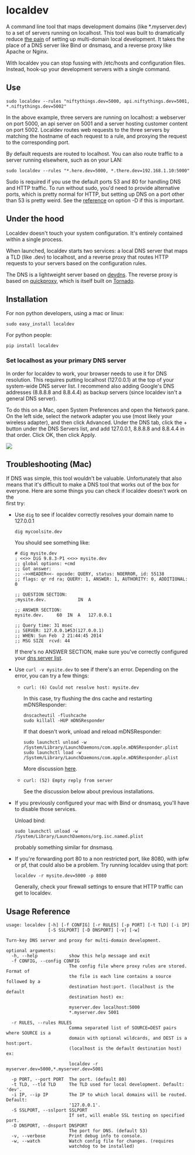 localdev
==========

A command line tool that maps development domains (like *.myserver.dev) to a 
set of servers running on localhost. This tool was built to dramatically reduce 
[the pain](http://mikeferrier.com/2011/04/04/setting-up-wildcard-dns-on-localhost-domains-on-osx/) 
of setting up multi-domain local development. It takes the place of a DNS 
server like Bind or dnsmasq, and a reverse proxy like Apache or Nginx. 

With localdev you can stop fussing with /etc/hosts and configuration files. 
Instead, hook-up your development servers with a single command.

## Use

    sudo localdev --rules "niftythings.dev=5000, api.niftythings.dev=5001, *.niftythings.dev=5002"

In the above example, three servers are running on localhost: a webserver on 
port 5000, an api server on 5001 and a server hosting customer content on port 5002. 
Localdev routes web requests to the three servers by matching the hostname of 
each request to a rule, and proxying the request to the corresponding port.

By default requests are routed to localhost. You can also route traffic to a 
server running elsewhere, such as on your LAN:

    sudo localdev --rules "*.here.dev=5000, *.there.dev=192.168.1.10:5000"

Sudo is required if you use the default ports 53 and 80 for handling DNS and 
HTTP traffic. To run without sudo, you'd need to provide alternative ports, 
which is pretty normal for HTTP, but setting up DNS on a port other than 53 is
pretty weird. See the [reference](#ref) on option -D if this is important.

## Under the hood

Localdev doesn't touch your system configuration. It's entirely contained 
within a single process.

When launched, localdev starts two services: a local DNS server that maps a TLD 
(like .dev) to localhost, and a reverse proxy that routes HTTP requests to your 
servers based on the configuration rules.

The DNS is a lightweight server based on [devdns](https://github.com/colevscode/devdns). 
The reverse proxy is based on [quickproxy](https://github.com/colevscode/quickproxy), 
which is itself built on [Tornado](http://http://www.tornadoweb.org/).

## Installation

For non python developers, using a mac or linux:

    sudo easy_install localdev

For python people:

    pip install localdev

### Set localhost as your primary DNS server <a name="dnslist"></a>

In order for localdev to work, your browser needs to use it for DNS resolution.
This requires putting localhost (127.0.0.1) at the top of your system-wide DNS 
server list. I recommend also adding Google's DNS addresses (8.8.8.8 and 
8.8.4.4) as backup servers (since localdev isn't a general DNS server).

To do this on a Mac, open System Preferences and open the Network pane. On the 
left side, select the network adapter you use (most likely your wireless 
adapter), and then click Advanced. Under the DNS tab, click the + button under 
the DNS Servers list, and add 127.0.0.1, 8.8.8.8 and 8.8.4.4 in that order. 
Click OK, then click Apply.

![](http://raw.github.com/colevscode/devdns/master/dnsconfig.png)

## Troubleshooting (Mac)

If DNS was simple, this tool wouldn't be valuable. Unfortunately that also 
means that it's difficult to make a DNS tool that works out of the box for 
everyone. Here are some things you can check if localdev doesn't work on the  
first try:

- Use `dig` to see if localdev correctly resolves your domain name to 127.0.0.1
      
      dig mycoolsite.dev

  You should see something like:

      # dig mysite.dev
      ; <<>> DiG 9.8.3-P1 <<>> mysite.dev
      ;; global options: +cmd
      ;; Got answer:
      ;; ->>HEADER<<- opcode: QUERY, status: NOERROR, id: 55138
      ;; flags: qr rd ra; QUERY: 1, ANSWER: 1, AUTHORITY: 0, ADDITIONAL: 0

      ;; QUESTION SECTION:
      ;mysite.dev.            IN  A

      ;; ANSWER SECTION:
      mysite.dev.     60  IN  A   127.0.0.1

      ;; Query time: 31 msec
      ;; SERVER: 127.0.0.1#53(127.0.0.1)
      ;; WHEN: Sun Feb  2 21:44:45 2014
      ;; MSG SIZE  rcvd: 44
  
  If there's no ANSWER SECTION, make sure you've correctly configured your 
  [dns server list](#dnslist).

- Use `curl -v mysite.dev` to see if there's an error. Depending on the error, 
  you can try a few things:

  - `curl: (6) Could not resolve host: mysite.dev`

    In this case, try flushing the dns cache and restarting mDNSResponder:

        dnscacheutil -flushcache
        sudo killall -HUP mDNSResponder

    If that doesn't work, unload and reload mDNSResponder:

        sudo launchctl unload -w /System/Library/LaunchDaemons/com.apple.mDNSResponder.plist
        sudo launchctl load -w /System/Library/LaunchDaemons/com.apple.mDNSResponder.plist

    More discussion [here](http://apple.stackexchange.com/questions/26616/dns-not-resolving-on-mac-os).

  - `curl: (52) Empty reply from server`

    See the discussion below about previous installations.

- If you previously configured your mac with Bind or dnsmasq, you'll have to 
  disable those services. 

  Unload bind:

      sudo launchctl unload -w /System/Library/LaunchDaemons/org.isc.named.plist

  probably something similar for dnsmasq.

- If you're forwarding port 80 to a non restricted port, like 8080, with ipfw 
  or pf, that could also be a problem. Try running localdev using that port:

      localdev -r mysite.dev=5000 -p 8080

  Generally, check your firewall settings to ensure that HTTP traffic can get 
  to localdev.

## Usage Reference <a name="ref"></a>

    usage: localdev [-h] [-f CONFIG] [-r RULES] [-p PORT] [-t TLD] [-i IP]
                    [-S SSLPORT] [-D DNSPORT] [-v] [-w]

    Turn-key DNS server and proxy for multi-domain development.

    optional arguments:
      -h, --help            show this help message and exit
      -f CONFIG, --config CONFIG
                            The config file where proxy rules are stored. Format of
                            the file is each line contains a source followed by a
                            destination host:port. (localhost is the default 
                            destination host) ex:
                            
                            myserver.dev localhost:5000
                            *.myserver.dev 5001
                            
      -r RULES, --rules RULES
                            Comma separated list of SOURCE=DEST pairs where SOURCE is a
                            domain with optional wildcards, and DEST is a host:port. 
                            (localhost is the default destination host) ex:
                            
                            localdev -r myserver.dev=5000,*.myserver.dev=5001
                            
      -p PORT, --port PORT  The port. (default 80)
      -t TLD, --tld TLD     The TLD used for local development. Default: 'dev'.
      -i IP, --ip IP        The IP to which local domains will be routed. Default: 
                            '127.0.0.1'.
      -S SSLPORT, --sslport SSLPORT
                            If set, will enable SSL testing on specified port.
      -D DNSPORT, --dnsport DNSPORT
                            The port for DNS. (default 53)
      -v, --verbose         Print debug info to console.
      -w, --watch           Watch config file for changes. (requires 
                            watchdog to be installed)
